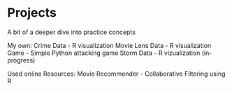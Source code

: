 # Projects
A bit of a deeper dive into practice concepts

My own:
Crime Data - R visualization 
Movie Lens Data - R visualization
Game - Simple Python attacking game
Storm Data - R vizualization (in-progress)

Used online Resources:
Movie Recommender - Collaborative Filtering using R
